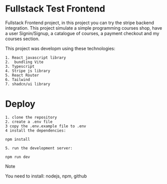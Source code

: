 # Fullstack Test Frontend

Fullstack Frontend project, in this project you can try the stripe backend integration.
This project simulate a simple programming courses shop, have a user Signin/Signup, a catalogue of courses, a payment checkout and my courses section.

This project was developm using these technologies:
  
    1. React javascript library
    2.  bundling Vite
    3. Typescript
    4. Stripe js library
    5. React Router
    6. Tailwind
    7. shadcn/ui library

# Deploy

    1. clone the repository
    2. create a .env file
    3 copy the .env.example file to .env
    4 install the dependencies:
`npm install`

    5. run the development server:
`npm run dev` 


>[!NOTE]
>
> You need to install: nodejs, npm, github
